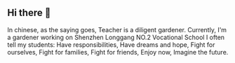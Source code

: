 ## Hi there 👋

In chinese, as the saying goes, Teacher is a diligent gardener.
Currently, I'm a gardener working on Shenzhen Longgang NO.2 Vocational School
I often tell my students:
Have responsibilities, 
Have dreams and hope,
Fight for ourselves,
Fight for families,
Fight for friends,
Enjoy now,
Imagine the future.


<!--
**WeiYu1991/WeiYu1991** is a ✨ _special_ ✨ repository because its `README.md` (this file) appears on your GitHub profile.

Here are some ideas to get you started:

- 🔭 I’m currently working on ...
- 🌱 I’m currently learning ...
- 👯 I’m looking to collaborate on ...
- 🤔 I’m looking for help with ...
- 💬 Ask me about ...
- 📫 How to reach me: ...
- 😄 Pronouns: ...
- ⚡ Fun fact: ...
-->
